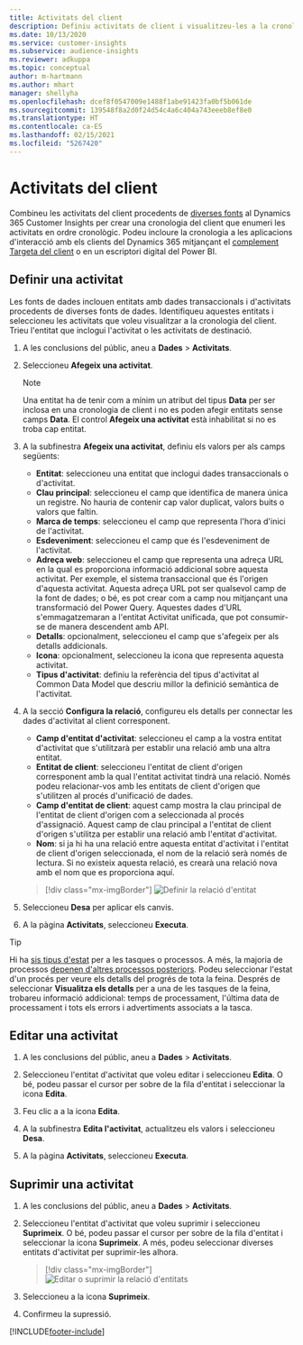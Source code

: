 ```yaml
---
title: Activitats del client
description: Definiu activitats de client i visualitzeu-les a la cronologia del client.
ms.date: 10/13/2020
ms.service: customer-insights
ms.subservice: audience-insights
ms.reviewer: adkuppa
ms.topic: conceptual
author: m-hartmann
ms.author: mhart
manager: shellyha
ms.openlocfilehash: dcef8f0547009e1488f1abe91423fa0bf5b061de
ms.sourcegitcommit: 139548f8a2d0f24d54c4a6c404a743eeeb8ef8e0
ms.translationtype: HT
ms.contentlocale: ca-ES
ms.lasthandoff: 02/15/2021
ms.locfileid: "5267420"
---
```

# <a name="customer-activities"></a>Activitats del client

Combineu les activitats del client procedents de [diverses fonts](data-sources.md) al Dynamics 365 Customer Insights per crear una cronologia del client que enumeri les activitats en ordre cronològic. Podeu incloure la cronologia a les aplicacions d'interacció amb els clients del Dynamics 365 mitjançant el [complement Targeta del client](customer-card-add-in.md) o en un escriptori digital del Power BI.

## <a name="define-an-activity"></a>Definir una activitat

Les fonts de dades inclouen entitats amb dades transaccionals i d'activitats procedents de diverses fonts de dades. Identifiqueu aquestes entitats i seleccioneu les activitats que voleu visualitzar a la cronologia del client. Trieu l'entitat que inclogui l'activitat o les activitats de destinació.

1. A les conclusions del públic, aneu a **Dades** > **Activitats**.

1. Seleccioneu **Afegeix una activitat**.

   > [!NOTE]
   > Una entitat ha de tenir com a mínim un atribut del tipus **Data** per ser inclosa en una cronologia de client i no es poden afegir entitats sense camps **Data**. El control **Afegeix una activitat** està inhabilitat si no es troba cap entitat.

1. A la subfinestra **Afegeix una activitat**, definiu els valors per als camps següents:

   - **Entitat**: seleccioneu una entitat que inclogui dades transaccionals o d'activitat.
   - **Clau principal**: seleccioneu el camp que identifica de manera única un registre. No hauria de contenir cap valor duplicat, valors buits o valors que faltin.
   - **Marca de temps**: seleccioneu el camp que representa l'hora d'inici de l'activitat.
   - **Esdeveniment**: seleccioneu el camp que és l'esdeveniment de l'activitat.
   - **Adreça web**: seleccioneu el camp que representa una adreça URL en la qual es proporciona informació addicional sobre aquesta activitat. Per exemple, el sistema transaccional que és l'origen d'aquesta activitat. Aquesta adreça URL pot ser qualsevol camp de la font de dades; o bé, es pot crear com a camp nou mitjançant una transformació del Power Query. Aquestes dades d'URL s'emmagatzemaran a l'entitat Activitat unificada, que pot consumir-se de manera descendent amb API.
   - **Detalls**: opcionalment, seleccioneu el camp que s'afegeix per als detalls addicionals.
   - **Icona**: opcionalment, seleccioneu la icona que representa aquesta activitat.
   - **Tipus d'activitat**: definiu la referència del tipus d'activitat al Common Data Model que descriu millor la definició semàntica de l'activitat.

1. A la secció **Configura la relació**, configureu els detalls per connectar les dades d'activitat al client corresponent.

    - **Camp d'entitat d'activitat**: seleccioneu el camp a la vostra entitat d'activitat que s'utilitzarà per establir una relació amb una altra entitat.
    - **Entitat de client**: seleccioneu l'entitat de client d'origen corresponent amb la qual l'entitat activitat tindrà una relació. Només podeu relacionar-vos amb les entitats de client d'origen que s'utilitzen al procés d'unificació de dades.
    - **Camp d'entitat de client**: aquest camp mostra la clau principal de l'entitat de client d'origen com a seleccionada al procés d'assignació. Aquest camp de clau principal a l'entitat de client d'origen s'utilitza per establir una relació amb l'entitat d'activitat.
    - **Nom**: si ja hi ha una relació entre aquesta entitat d'activitat i l'entitat de client d'origen seleccionada, el nom de la relació serà només de lectura. Si no existeix aquesta relació, es crearà una relació nova amb el nom que es proporciona aquí.
   
   > [!div class="mx-imgBorder"]
   > ![Definir la relació d'entitat](media/activities-entities-define.png "Definir la relació d'entitat")

1. Seleccioneu **Desa** per aplicar els canvis.

1. A la pàgina **Activitats**, seleccioneu **Executa**.

> [!TIP]
> Hi ha [sis tipus d'estat](system.md#status-types) per a les tasques o processos. A més, la majoria de processos [depenen d'altres processos posteriors](system.md#refresh-policies). Podeu seleccionar l'estat d'un procés per veure els detalls del progrés de tota la feina. Després de seleccionar **Visualitza els detalls** per a una de les tasques de la feina, trobareu informació addicional: temps de processament, l'última data de processament i tots els errors i advertiments associats a la tasca.

## <a name="edit-an-activity"></a>Editar una activitat

1. A les conclusions del públic, aneu a **Dades** > **Activitats**.

2. Seleccioneu l'entitat d'activitat que voleu editar i seleccioneu **Edita**. O bé, podeu passar el cursor per sobre de la fila d'entitat i seleccionar la icona **Edita**.

3. Feu clic a a la icona **Edita**.

4. A la subfinestra **Edita l'activitat**, actualitzeu els valors i seleccioneu **Desa**.

5. A la pàgina **Activitats**, seleccioneu **Executa**.

## <a name="delete-an-activity"></a>Suprimir una activitat

1. A les conclusions del públic, aneu a **Dades** > **Activitats**.

2. Seleccioneu l'entitat d'activitat que voleu suprimir i seleccioneu **Suprimeix**. O bé, podeu passar el cursor per sobre de la fila d'entitat i seleccionar la icona **Suprimeix**. A més, podeu seleccionar diverses entitats d'activitat per suprimir-les alhora.
   > [!div class="mx-imgBorder"]
   > ![Editar o suprimir la relació d'entitats](media/activities-entities-edit-delete.png "Editar o suprimir la relació d'entitats")

3. Seleccioneu a la icona **Suprimeix**.

4. Confirmeu la supressió.


[!INCLUDE[footer-include](../includes/footer-banner.md)]
